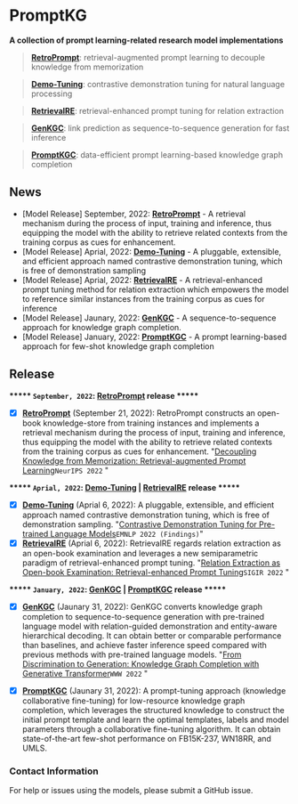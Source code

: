 # PromptKG

**A collection of prompt learning-related research model implementations**

<!--## Large-scale Knowledge Graph Construction with Prompting Across Tasks and Modalities-->

> [**RetroPrompt**](https://github.com/zjunlp/PromptKG/tree/main/research/RetroPrompt):  retrieval-augmented prompt learning to decouple knowledge from memorization

> [**Demo-Tuning**](https://github.com/zjunlp/PromptKG/tree/main/research/Demo-Tuning): contrastive demonstration tuning for natural language processing

> [**RetrievalRE**](https://github.com/zjunlp/PromptKG/tree/main/research/RetrievalRE): retrieval-enhanced prompt tuning for relation extraction

> [**GenKGC**](https://github.com/zjunlp/PromptKG/tree/main/research/GenKGC):  link prediction as sequence-to-sequence generation for fast inference

> [**PromptKGC**](https://github.com/zjunlp/PromptKG/tree/main/research/PromptKGC): data-efficient prompt learning-based knowledge graph completion


## News
- [Model Release] September, 2022: [**RetroPrompt**](https://github.com/zjunlp/PromptKG/tree/main/research/RetroPrompt) -  A retrieval mechanism during the process of input, training and inference, thus equipping the model with the ability to retrieve related contexts from the training corpus as cues for enhancement.
- [Model Release] Aprial, 2022: [**Demo-Tuning**](https://github.com/zjunlp/PromptKG/tree/main/research/Demo-Tuning) - A pluggable, extensible, and efficient approach named contrastive demonstration tuning, which is free of demonstration sampling
- [Model Release] Aprial, 2022: [**RetrievalRE**](https://github.com/zjunlp/PromptKG/tree/main/research/RetrievalRE) - A retrieval-enhanced prompt tuning method for relation extraction which empowers the model to reference similar instances from the training corpus as cues for inference
- [Model Release] Jaunary, 2022: [**GenKGC**](https://github.com/zjunlp/PromptKG/tree/main/research/GenKGC) - A sequence-to-sequence approach for knowledge graph completion.
- [Model Release] January, 2022: [**PromptKGC**](https://github.com/zjunlp/PromptKG/tree/main/research/PromptKGC) - A prompt learning-based approach for few-shot knowledge graph completion


## Release

**\*\*\*\*\* ```September, 2022```: [RetroPrompt](https://github.com/zjunlp/PromptKG/tree/main/research/RetroPrompt)  release \*\*\*\*\***

- [x] [**RetroPrompt**](https://github.com/zjunlp/PromptKG/tree/main/research/RetroPrompt) (September 21, 2022): RetroPrompt constructs an open-book knowledge-store from training instances and implements a retrieval mechanism during the process of input, training and inference, thus equipping the model with the ability to retrieve related contexts from the training corpus as cues for enhancement. "[Decoupling Knowledge from Memorization: Retrieval-augmented Prompt Learning](https://arxiv.org/pdf/2205.14704.pdf)```NeurIPS 2022``` "

**\*\*\*\*\* ```Aprial, 2022```: [Demo-Tuning](https://github.com/zjunlp/PromptKG/tree/main/research/Demo-Tuning) | [RetrievalRE](https://github.com/zjunlp/PromptKG/tree/main/research/RetrievalRE) release \*\*\*\*\***

- [x] [**Demo-Tuning**](https://github.com/zjunlp/PromptKG/tree/main/research/Demo-Tuning) (Aprial 6, 2022):  A pluggable, extensible, and efficient approach named contrastive demonstration tuning, which is free of demonstration sampling. "[Contrastive Demonstration Tuning for Pre-trained Language Models](https://arxiv.org/pdf/2204.04392.pdf)```EMNLP 2022 (Findings)```"
- [x] [**RetrievalRE**](https://github.com/zjunlp/PromptKG/tree/main/research/RetrievalRE) (Aprial 6, 2022): RetrievalRE regards relation extraction as an open-book examination and leverages a new semiparametric paradigm of retrieval-enhanced prompt tuning. "[Relation Extraction as Open-book Examination: Retrieval-enhanced Prompt Tuning](https://arxiv.org/pdf/2205.02355.pdf)```SIGIR 2022``` "

**\*\*\*\*\* ```January, 2022```: [GenKGC](https://github.com/zjunlp/PromptKG/tree/main/research/GenKGC) | [PromptKGC](https://github.com/zjunlp/PromptKG/tree/main/research/KnowCo-Tuning) release \*\*\*\*\***

- [x] [**GenKGC**](https://github.com/zjunlp/PromptKG/tree/main/research/GenKGC) (Jaunary 31, 2022): GenKGC converts knowledge graph completion to sequence-to-sequence generation with pre-trained language model with relation-guided demonstration and entity-aware hierarchical decoding. It can obtain better or comparable performance than baselines, and achieve faster inference speed compared with previous methods with pre-trained language models. "[From Discrimination to Generation: Knowledge Graph Completion with Generative Transformer](https://arxiv.org/pdf/2202.02113.pdf)```WWW 2022``` "
- [x] [**PromptKGC**](https://github.com/zjunlp/PromptKG/tree/main/research/PromptKGC) (Jaunary 31, 2022): A prompt-tuning approach (knowledge collaborative fine-tuning) for low-resource knowledge graph completion, which leverages the structured knowledge to construct the initial prompt template and learn the optimal templates, labels and model parameters through a collaborative fine-tuning algorithm.  It can obtain state-of-the-art few-shot performance on FB15K-237, WN18RR, and UMLS.




### Contact Information

For help or issues using the models, please submit a GitHub issue.
